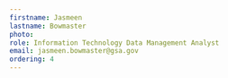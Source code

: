```yaml
---
firstname: Jasmeen
lastname: Bowmaster
photo:
role: Information Technology Data Management Analyst
email: jasmeen.bowmaster@gsa.gov
ordering: 4
---
```

